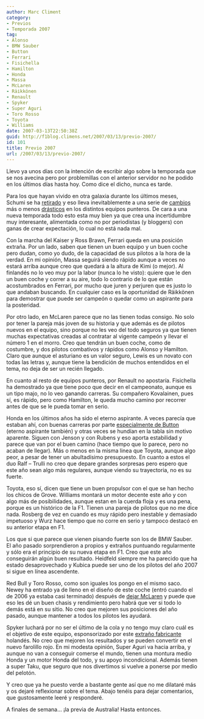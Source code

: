 ```yaml
---
author: Marc Climent
category:
- Previos
- Temporada 2007
tag:
- Alonso
- BMW Sauber
- Button
- Ferrari
- Fisichella
- Hamilton
- Honda
- Massa
- McLaren
- Räikkönen
- Renault
- Spyker
- Super Aguri
- Toro Rosso
- Toyota
- Williams
date: 2007-03-13T22:50:38Z
guid: http://f1blog.climens.net/2007/03/13/previo-2007/
id: 101
title: Previo 2007
url: /2007/03/13/previo-2007/
---
```


Llevo ya unos días con la intención de escribir algo sobre la temporada que se nos avecina pero por problemillas con el anterior servidor no he podido en los últimos días hasta hoy. Como dice el dicho, nunca es tarde.

Para los que hayan vivido en otra galaxia durante los últimos meses, Schumi se ha [retirado](http://f1.informativos.telecinco.es/f1_210.htm "Schumacher se retirará de la Fórmula 1 después del Mundial") y eso lleva inevitablemente a una serie de [cambios](http://www.motorpasion.com/2005/12/19-alonso-ficha-por-mclaren-para-2007 "Alonso ficha por McLaren") más o menos [drásticos](http://www.20minutos.es/noticia/146319/0/Raikkonen/Ferrari/2007/ "Räikkönen correrá en Ferrari") en los distintos equipos punteros. De cara a una nueva temporada todo esto esta muy bien ya que crea una incertidumbre muy interesante, alimentada como no por periodistas (y bloggers) con ganas de crear expectación, lo cual no está nada mal.

Con la marcha del Kaiser y Ross Brawn, Ferrari queda en una posición extraña. Por un lado, saben que tienen un buen equipo y un buen coche pero dudan, como yo dudo, de la capacidad de sus pilotos a la hora de la verdad. En mi opinión, Massa seguirá siendo rápido aunque a veces no estará arriba aunque creo que quedará a la altura de Kimi (o mejor). Al finlandés no lo veo muy por la labor (nunca lo he visto): quiere que le den un buen coche y correr a su aire, todo lo contrario de lo que están acostumbrados en Ferrari, por mucho que juren y perjuren que es justo lo que andaban buscando. En cualquier caso es la oportunidad de Räikkönen para demostrar que puede ser campeón o quedar como un aspirante para la posteridad.

Por otro lado, en McLaren parece que no las tienen todas consigo. No solo por tener la pareja más joven de su historia y que además es de pilotos nuevos en el equipo, sino porque no les veo del todo seguros ya que tienen muchas expectativas creadas al contratar al vigente campeón y llevar el número 1 en el morro. Creo que tendrán un buen coche, como de costumbre, y dos pilotos combativos y rápidos como Alonso y Hamilton. Claro que aunque el asturiano es un valor seguro, Lewis es un novato con todas las letras y, aunque tiene la bendición de muchos entendidos en el tema, no deja de ser un recién llegado.

En cuanto al resto de equipos punteros, por Renault no apostaría. Fisichella ha demostrado ya que tiene poco que decir en el campeonato, aunque es un tipo majo, no lo veo ganando carreras. Su compañero Kovalainen, pues sí, es rápido, pero como Hamilton, le queda mucho camino por recorrer antes de que se le pueda tomar en serio.

Honda en los últimos años ha sido el eterno aspirante. A veces parecía que estaban ahí, con buenas carreras por parte [especialmente de Button](http://f1blog.climens.net/2006/08/08/cronica-gp-hungria/ "Crónica GP Hungría") (eterno aspirante también) y otras veces se hundían en la tabla sin motivo aparente. Siguen con Jenson y con Rubens y eso aporta estabilidad y parece que van por el buen camino (hace tiempo que lo parece, pero no acaban de llegar). Más o menos en la misma linea que Toyota, aunque algo peor, a pesar de tener un abultadísimo presupuesto. En cuanto a estos el duo Ralf &#8211; Trulli no creo que depare grandes sorpresas pero espero que este año sean algo más regulares, aunque viendo su trayectoria, no es su fuerte.

Toyota, eso sí, dicen que tiene un buen propulsor con el que se han hecho los chicos de Grove. Williams montará un motor decente este año y con algo más de posibilidades, aunque estan en la cuerda floja y es una pena, porque es un histórico de la F1. Tienen una pareja de pilotos que no me dice nada. Rosberg de vez en cuando es muy rápido pero inestable y demasiado impetuoso y Wurz hace tiempo que no corre en serio y tampoco destacó en su anterior etapa en F1.

Los que si que parece que vienen pisando fuerte son los de BMW Sauber. El año pasado sorprendieron a propios y extraños puntuando regularmente y sólo era el principio de su nueva etapa en F1. Creo que este año conseguirán algún buen resultado. Heidfeld siempre me ha parecido que ha estado desaprovechado y Kubica puede ser uno de los pilotos del año 2007 si sigue en línea ascendente.

Red Bull y Toro Rosso, como son iguales los pongo en el mismo saco. Newey ha entrado ya de lleno en el diseño de este coche (entró cuando el de 2006 ya estaba casi terminado) después de [dejar McLaren](http://f1blog.climens.net/2005/11/09/newey-abandona-mclaren "Newey abandona McLaren") y puede que eso les dé un buen chasis y rendimiento pero habrá que ver si todo lo demás está en su sitio. No creo que mejoren sus posiciones del año pasado, aunque mantener a todos los pilotos les ayudará.

Spyker luchará por no ser el último de la cola y no tengo muy claro cuál es el objetivo de este equipo, esponsorizado por este [extraño fabricante](http://www.spykercars.nl/ "Spyker Cars") holandés. No creo que mejoren los resultados y se pueden convertir en el nuevo farolillo rojo. En mi modesta opinión, Super Aguri va hacia arriba, y aunque no van a conseguir comerse el mundo, tienen una montura medio Honda y un motor Honda del todo, y su apoyo incondicional. Además tienen a super Taku, que seguro que nos divertimos si vuelve a ponerse por medio del pelotón.

Y creo que ya he puesto verde a bastante gente así que no me dilataré más y os dejaré reflexionar sobre el tema. Abajo tenéis para dejar comentarios, que gustosamente leeré y responderé.

A finales de semana&#8230; ¡la previa de Australia! Hasta entonces.